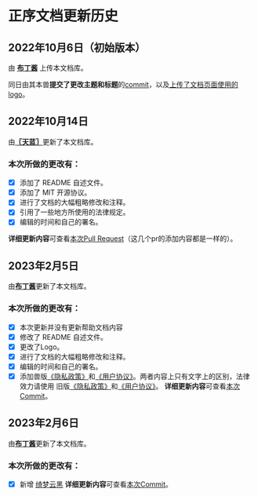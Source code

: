 # 正序文档更新历史

## 2022年10月6日（初始版本）

由 [**布丁酱**](https://github.com/BuDingOwO) 上传本文档库。

同日由其本兽**提交了更改主题和标题**的[commit](https://github.com/Force-CatDevs/Docs-Dr407/commit/6e4db96b09e7130dc16fcd4d7a6f411782b8ee66)，以及[上传了文档页面使用的logo](https://github.com/Force-CatDevs/Docs-Dr407/commit/a7aec02f88f7b899bfe44855cf7c5bfa8c501418)。

## 2022年10月14日

由[**〖天蓝〗**](https://github.com/MetallicAllex)更新了本文档库。

### 本次所做的更改有：

- [x] 添加了 README 自述文件。
- [x] 添加了 MIT 开源协议。
- [x] 进行了文档的大幅粗略修改和注释。
- [x] 引用了一些地方所使用的法律规定。
- [x] 编辑的时间和自己的署名。

**详细更新内容**可查看[本次Pull Request](https://github.com/Force-CatDevs/Docs-Dr407/pull/4)（这几个pr的添加内容都是一样的）。

## 2023年2月5日

由[**布丁酱**](https://github.com/BuDingOwO)更新了本文档库。

### 本次所做的更改有：
- [x] 本次更新并没有更新帮助文档内容
- [x] 修改了 README 自述文件。
- [x] 更改了Logo。
- [x] 进行了文档的大幅粗略修改和注释。
- [x] 编辑的时间和自己的署名。
- [x] 添加兽版[《隐私政策》](../FurVer/UserAgreements.FurVer)和[《用户协议》](../FurVer/Privacy.FurVer)。两者内容上只有文字上的区别，法律效力请使用 旧版[《隐私政策》](../UserAgreements/)和[《用户协议》](../Privacy/)。
**详细更新内容**可查看[本次Commit](https://github.com/Force-CatDevs/Docs-Dr407/commit/ec1e505a931b23c5a7907745a7b6b830f7e2b1ac)。

## 2023年2月6日

由[**布丁酱**](https://github.com/BuDingOwO)更新了本文档库。

### 本次所做的更改有：
- [x] 新增 [绮梦云黑](./Helpless#12)
  **详细更新内容**可查看[本次Commit](https://github.com/Force-CatDevs/Docs-Dr407/commit/)。
